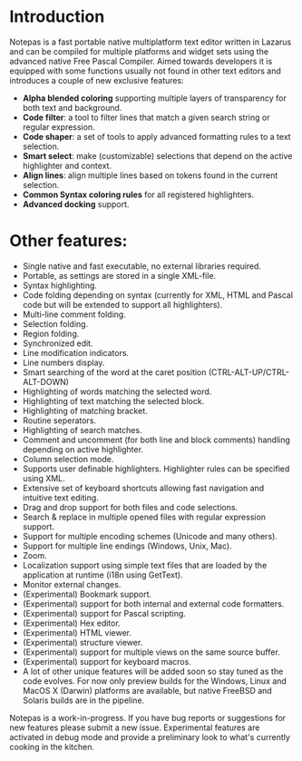 # Introduction
Notepas is a fast portable native multiplatform text editor written in Lazarus and can be compiled for multiple platforms and widget sets using the advanced native Free Pascal Compiler. Aimed towards developers it is equipped with some functions usually not found in other text editors and introduces a couple of new exclusive features:

* **Alpha blended coloring** supporting multiple layers of transparency for both text and background.
* **Code filter**: a tool to filter lines that match a given search string or regular expression.
* **Code shaper**: a set of tools to apply advanced formatting rules to a text selection.
* **Smart select**: make (customizable) selections that depend on the active highlighter and context.
* **Align lines**: align multiple lines based on tokens found in the current selection.
* **Common Syntax coloring rules** for all registered highlighters.
* **Advanced docking** support.

# Other features:

* Single native and fast executable, no external libraries required.
* Portable, as settings are stored in a single XML-file.
* Syntax highlighting.
* Code folding depending on syntax (currently for XML, HTML and Pascal code but will be extended to support all highlighters).
* Multi-line comment folding.
* Selection folding.
* Region folding.
* Synchronized edit.
* Line modification indicators.
* Line numbers display.
* Smart searching of the word at the caret position (CTRL-ALT-UP/CTRL-ALT-DOWN)
* Highlighting of words matching the selected word.
* Highlighting of text matching the selected block.
* Highlighting of matching bracket.
* Routine seperators.
* Highlighting of search matches.
* Comment and uncomment (for both line and block comments) handling depending on active highlighter.
* Column selection mode.
* Supports user definable highlighters. Highlighter rules can be specified using XML.
* Extensive set of keyboard shortcuts allowing fast navigation and intuitive text editing.
* Drag and drop support for both files and code selections.
* Search & replace in multiple opened files with regular expression support.
* Support for multiple encoding schemes (Unicode and many others).
* Support for multiple line endings (Windows, Unix, Mac).
* Zoom.
* Localization support using simple text files that are loaded by the application at runtime (i18n using GetText).
* Monitor external changes.
* (Experimental) Bookmark support.
* (Experimental) support for both internal and external code formatters.
* (Experimental) support for Pascal scripting.
* (Experimental) Hex editor.
* (Experimental) HTML viewer.
* (Experimental) structure viewer.
* (Experimental) support for multiple views on the same source buffer.
* (Experimental) support for keyboard macros.
* A lot of other unique features will be added soon so stay tuned as the code evolves. For now only preview builds for the Windows, Linux and MacOS X (Darwin) platforms are available, but native FreeBSD and Solaris builds are in the pipeline.

Notepas is a work-in-progress. If you have bug reports or suggestions for new features please submit a new issue.  Experimental features are activated in debug mode and provide a preliminary look to what's currently cooking in the kitchen.
